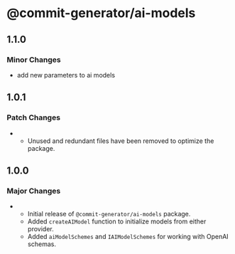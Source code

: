 # @commit-generator/ai-models

## 1.1.0

### Minor Changes

- add new parameters to ai models

## 1.0.1

### Patch Changes

- - Unused and redundant files have been removed to optimize the package.

## 1.0.0

### Major Changes

- - Initial release of `@commit-generator/ai-models` package.
  - Added `createAIModel` function to initialize models from either provider.
  - Added `aiModelSchemes` and `IAIModelSchemes` for working with OpenAI schemas.
